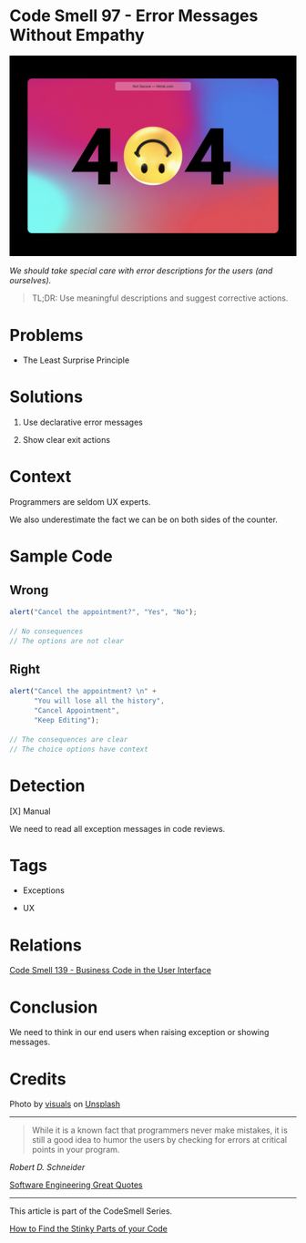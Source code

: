 # Code Smell 97 - Error Messages Without Empathy

![Code Smell 97 - Error Messages Without Empathy](Code%20Smell%2097%20-%20Error%20Messages%20Without%20Empathy.jpg)

*We should take special care with error descriptions for the users (and ourselves).*

> TL;DR: Use meaningful descriptions and suggest corrective actions.

# Problems

- The Least Surprise Principle

# Solutions

1. Use declarative error messages

2. Show clear exit actions

# Context

Programmers are seldom UX experts.

We also underestimate the fact we can be on both sides of the counter.

# Sample Code

## Wrong

[Gist Url]: # (https://gist.github.com/mcsee/e35210910d75821224dd75de8053b46f)
```javascript
alert("Cancel the appointment?", "Yes", "No");

// No consequences
// The options are not clear
```

## Right

[Gist Url]: # (https://gist.github.com/mcsee/220e4c4d8eea96d15a0f34de2c5e96e3)
```javascript
alert("Cancel the appointment? \n" +
      "You will lose all the history", 
      "Cancel Appointment", 
      "Keep Editing");

// The consequences are clear
// The choice options have context
```

# Detection

[X] Manual

We need to read all exception messages in code reviews.

# Tags

- Exceptions

- UX

# Relations

[Code Smell 139 - Business Code in the User Interface](https://github.com/mcsee/Software-Design-Articles/tree/main/Articles/Code%20Smells/Code%20Smell%20139%20-%20Business%20Code%20in%20the%20User%20Interface/readme.md)

# Conclusion

We need to think in our end users when raising exception or showing messages.

# Credits

Photo by [visuals](https://unsplash.com/@visuals) on [Unsplash](https://unsplash.com/s/photos/error-message)
  
* * *

> While it is a known fact that programmers never make mistakes, it is still a good idea to humor the users by checking for errors at critical points in your program.

_Robert D. Schneider_ 
 
[Software Engineering Great Quotes](https://github.com/mcsee/Software-Design-Articles/tree/main/Articles/Quotes/Software%20Engineering%20Great%20Quotes/readme.md)

* * *

This article is part of the CodeSmell Series.

[How to Find the Stinky Parts of your Code](https://github.com/mcsee/Software-Design-Articles/tree/main/Articles/Code%20Smells/How%20to%20Find%20the%20Stinky%20parts%20of%20your%20Code/readme.md)